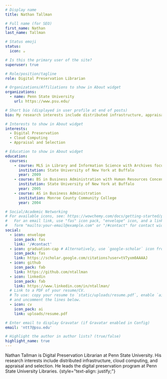 ```yaml
---
# Display name
title: Nathan Tallman

# Full name (for SEO)
first_name: Nathan
last_name: Tallman

# Status emoji
status:
  icon: ☕️

# Is this the primary user of the site?
superuser: true

# Role/position/tagline
role: Digital Preservation Librarian

# Organizations/Affiliations to show in About widget
organizations:
  - name: Penn State University
    url: https://www.psu.edu/

# Short bio (displayed in user profile at end of posts)
bio: My research interests include distributed infrastructure, appraisal and selection, and documentation startegy.

# Interests to show in About widget
interests:
  - Digital Preservation
  - Cloud Computing
  - Appraisal and Selection

# Education to show in About widget
education:
  courses:
    - course: MLS in Library and Information Science with Archives focus
      institution: State University of New York at Buffalo
      year: 2009
    - course: BS in Business Administration with Human Resources Concentration
      institution: State University of New York at Buffalo
      year: 2005
    - course: AS in Business Administration
      institution: Monroe County Community College
      year: 2004

# Social/Academic Networking
# For available icons, see: https://wowchemy.com/docs/getting-started/page-builder/#icons
#   For an email link, use "fas" icon pack, "envelope" icon, and a link in the
#   form "mailto:your-email@example.com" or "/#contact" for contact widget.
social:
  - icon: envelope
    icon_pack: fas
    link: '/#contact'
  - icon: graduation-cap # Alternatively, use `google-scholar` icon from `ai` icon pack
    icon_pack: fas
    link: https://scholar.google.com/citations?user=tV7yxm0AAAAJ
  - icon: github
    icon_pack: fab
    link: https://github.com/ntallman
  - icon: linkedin
    icon_pack: fab
    link: https://www.linkedin.com/in/ntallman/
  # Link to a PDF of your resume/CV.
  # To use: copy your resume to `static/uploads/resume.pdf`, enable `ai` icons in `params.yaml`,
  # and uncomment the lines below.
  - icon: cv
    icon_pack: ai
    link: uploads/resume.pdf

# Enter email to display Gravatar (if Gravatar enabled in Config)
email: 'ntt7@psu.edu'

# Highlight the author in author lists? (true/false)
highlight_name: true
---
```


Nathan Tallman is Digital Preservation Librarian at Penn State University. His research interests include distributed infrastructure, cloud computing, and appraisal and selection. He leads the digital preservation program at Penn State University Libraries.
{style="text-align: justify;"}
